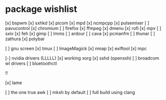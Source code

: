 # package wishlist

[x] bspwm
[x] sxhkd
[x] picom
[x] mpd
[x] ncmpcpp
[x] pulsemixer
[ ] pavucontrol
[x] chromium
[ ] firefox
[x] ffmpeg
[x] dmenu
[x] rofi
[x] mpv
[ ] sxiv
[x] feh
[x] gimp
[ ] lmms
[ ] ardour
[ ] cava
[x] pcmanfm
[ ] thunar
[ ] zathura
[x] polybar

[ ] gnu screen
[x] tmux
[ ] ImageMagick
[x] nmap
[x] exiftool
[x] mpc

[-] nvidia drivers (LLLLL)
[x] working xorg
[x] sshd (openssh)
[ ] broadcom wl drivers
[ ] bluetoothctl

!!

[x] lame

[ ] the one true awk
[ ] mksh by default
[ ] full build using clang

